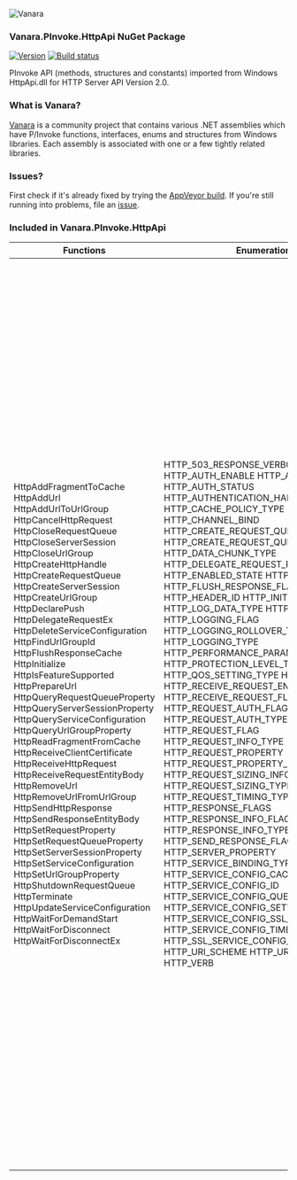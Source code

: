 ﻿![Vanara](https://raw.githubusercontent.com/dahall/Vanara/master/docs/icons/VanaraHeading.png)
### **Vanara.PInvoke.HttpApi NuGet Package**
[![Version](https://img.shields.io/nuget/v/Vanara.PInvoke.HttpApi?label=NuGet&style=flat-square)](https://github.com/dahall/Vanara/releases)
[![Build status](https://img.shields.io/appveyor/build/dahall/vanara?label=AppVeyor%20build&style=flat-square)](https://ci.appveyor.com/project/dahall/vanara)

PInvoke API (methods, structures and constants) imported from Windows HttpApi.dll for HTTP Server API Version 2.0.

### **What is Vanara?**

[Vanara](https://github.com/dahall/Vanara) is a community project that contains various .NET assemblies which have P/Invoke functions, interfaces, enums and structures from Windows libraries. Each assembly is associated with one or a few tightly related libraries.

### **Issues?**

First check if it's already fixed by trying the [AppVeyor build](https://ci.appveyor.com/nuget/vanara-prerelease).
If you're still running into problems, file an [issue](https://github.com/dahall/Vanara/issues).

### **Included in Vanara.PInvoke.HttpApi**

Functions | Enumerations | Structures
--- | --- | ---
HttpAddFragmentToCache HttpAddUrl HttpAddUrlToUrlGroup HttpCancelHttpRequest HttpCloseRequestQueue HttpCloseServerSession HttpCloseUrlGroup HttpCreateHttpHandle HttpCreateRequestQueue HttpCreateServerSession HttpCreateUrlGroup HttpDeclarePush HttpDelegateRequestEx HttpDeleteServiceConfiguration HttpFindUrlGroupId HttpFlushResponseCache HttpInitialize HttpIsFeatureSupported HttpPrepareUrl HttpQueryRequestQueueProperty HttpQueryServerSessionProperty HttpQueryServiceConfiguration HttpQueryUrlGroupProperty HttpReadFragmentFromCache HttpReceiveClientCertificate HttpReceiveHttpRequest HttpReceiveRequestEntityBody HttpRemoveUrl HttpRemoveUrlFromUrlGroup HttpSendHttpResponse HttpSendResponseEntityBody HttpSetRequestProperty HttpSetRequestQueueProperty HttpSetServerSessionProperty HttpSetServiceConfiguration HttpSetUrlGroupProperty HttpShutdownRequestQueue HttpTerminate HttpUpdateServiceConfiguration HttpWaitForDemandStart HttpWaitForDisconnect HttpWaitForDisconnectEx                                                           | HTTP_503_RESPONSE_VERBOSITY HTTP_AUTH_ENABLE HTTP_AUTH_EX_FLAG HTTP_AUTH_STATUS HTTP_AUTHENTICATION_HARDENING_LEVELS HTTP_CACHE_POLICY_TYPE HTTP_CHANNEL_BIND HTTP_CREATE_REQUEST_QUEUE_FLAG HTTP_CREATE_REQUEST_QUEUE_PROPERTY_ID HTTP_DATA_CHUNK_TYPE HTTP_DELEGATE_REQUEST_PROPERTY_ID HTTP_ENABLED_STATE HTTP_FEATURE_ID HTTP_FLUSH_RESPONSE_FLAG HTTP_HEADER_ID HTTP_INIT HTTP_LOG_DATA_TYPE HTTP_LOG_FIELD HTTP_LOGGING_FLAG HTTP_LOGGING_ROLLOVER_TYPE HTTP_LOGGING_TYPE HTTP_PERFORMANCE_PARAM_TYPE HTTP_PROTECTION_LEVEL_TYPE HTTP_QOS_SETTING_TYPE HTTP_RECEIVE HTTP_RECEIVE_REQUEST_ENTITY_BODY_FLAG HTTP_RECEIVE_REQUEST_FLAG HTTP_REQUEST_AUTH_FLAG HTTP_REQUEST_AUTH_TYPE HTTP_REQUEST_FLAG HTTP_REQUEST_INFO_TYPE HTTP_REQUEST_PROPERTY HTTP_REQUEST_PROPERTY_SNI_FLAG HTTP_REQUEST_SIZING_INFO_FLAG HTTP_REQUEST_SIZING_TYPE HTTP_REQUEST_TIMING_TYPE HTTP_RESPONSE_FLAGS HTTP_RESPONSE_INFO_FLAGS HTTP_RESPONSE_INFO_TYPE HTTP_SEND_RESPONSE_FLAG HTTP_SERVER_PROPERTY HTTP_SERVICE_BINDING_TYPE HTTP_SERVICE_CONFIG_CACHE_KEY HTTP_SERVICE_CONFIG_ID HTTP_SERVICE_CONFIG_QUERY_TYPE HTTP_SERVICE_CONFIG_SETTING_KEY HTTP_SERVICE_CONFIG_SSL_FLAG HTTP_SERVICE_CONFIG_TIMEOUT_KEY HTTP_SSL_SERVICE_CONFIG_EX_PARAM_TYPE HTTP_URI_SCHEME HTTP_URL_FLAG HTTP_VERB                                                 | SafeHTTP_SERVER_SESSION_ID SafeHTTP_URL_GROUP_ID HTTP_BANDWIDTH_LIMIT_INFO HTTP_BINDING_INFO HTTP_BYTE_RANGE HTTP_CACHE_POLICY HTTP_CHANNEL_BIND_INFO HTTP_CONNECTION_LIMIT_INFO HTTP_COOKED_URL HTTP_CREATE_REQUEST_QUEUE_PROPERTY_INFO HTTP_DATA_CHUNK HTTP_DELEGATE_REQUEST_PROPERTY_INFO HTTP_ERROR_HEADERS_PARAM HTTP_FLOWRATE_INFO HTTP_KNOWN_HEADER HTTP_LISTEN_ENDPOINT_INFO HTTP_LOG_DATA HTTP_LOG_FIELDS_DATA HTTP_LOGGING_INFO HTTP_MULTIPLE_KNOWN_HEADERS HTTP_PERFORMANCE_PARAM HTTP_PROPERTY_FLAGS HTTP_PROTECTION_LEVEL_INFO HTTP_QOS_SETTING_INFO HTTP_QUERY_REQUEST_QUALIFIER_QUIC HTTP_QUERY_REQUEST_QUALIFIER_TCP HTTP_QUIC_API_TIMINGS HTTP_QUIC_CONNECTION_API_TIMINGS HTTP_QUIC_STREAM_API_TIMINGS HTTP_REQUEST_AUTH_INFO HTTP_REQUEST_CHANNEL_BIND_STATUS HTTP_REQUEST_HEADERS HTTP_REQUEST_INFO HTTP_REQUEST_PROPERTY_SNI HTTP_REQUEST_PROPERTY_STREAM_ERROR HTTP_REQUEST_SIZING_INFO HTTP_REQUEST_TIMING_INFO HTTP_REQUEST_TOKEN_BINDING_INFO HTTP_REQUEST_V1 HTTP_REQUEST_V2 HTTP_RESPONSE_HEADERS HTTP_RESPONSE_INFO HTTP_RESPONSE_V1 HTTP_RESPONSE_V2 HTTP_SERVER_AUTHENTICATION_BASIC_PARAMS HTTP_SERVER_AUTHENTICATION_DIGEST_PARAMS HTTP_SERVER_AUTHENTICATION_INFO HTTP_SERVICE_BINDING_A HTTP_SERVICE_BINDING_BASE HTTP_SERVICE_BINDING_W HTTP_SERVICE_CONFIG_CACHE_SET HTTP_SERVICE_CONFIG_IP_LISTEN_PARAM HTTP_SERVICE_CONFIG_IP_LISTEN_QUERY HTTP_SERVICE_CONFIG_SETTING_SET HTTP_SERVICE_CONFIG_SSL_CCS_KEY HTTP_SERVICE_CONFIG_SSL_CCS_QUERY HTTP_SERVICE_CONFIG_SSL_CCS_QUERY_EX HTTP_SERVICE_CONFIG_SSL_CCS_SET HTTP_SERVICE_CONFIG_SSL_CCS_SET_EX HTTP_SERVICE_CONFIG_SSL_KEY HTTP_SERVICE_CONFIG_SSL_KEY_EX HTTP_SERVICE_CONFIG_SSL_PARAM HTTP_SERVICE_CONFIG_SSL_PARAM_EX HTTP_SERVICE_CONFIG_SSL_QUERY HTTP_SERVICE_CONFIG_SSL_QUERY_EX HTTP_SERVICE_CONFIG_SSL_SET HTTP_SERVICE_CONFIG_SSL_SET_EX HTTP_SERVICE_CONFIG_SSL_SNI_KEY HTTP_SERVICE_CONFIG_SSL_SNI_QUERY HTTP_SERVICE_CONFIG_SSL_SNI_QUERY_EX HTTP_SERVICE_CONFIG_SSL_SNI_SET HTTP_SERVICE_CONFIG_SSL_SNI_SET_EX HTTP_SERVICE_CONFIG_TIMEOUT_SET HTTP_SERVICE_CONFIG_URLACL_KEY HTTP_SERVICE_CONFIG_URLACL_PARAM HTTP_SERVICE_CONFIG_URLACL_QUERY HTTP_SERVICE_CONFIG_URLACL_SET HTTP_SSL_CLIENT_CERT_INFO HTTP_SSL_INFO HTTP_SSL_PROTOCOL_INFO HTTP_STATE_INFO HTTP_TIMEOUT_LIMIT_INFO HTTP_TLS_RESTRICTIONS_PARAM HTTP_TLS_SESSION_TICKET_KEYS_PARAM HTTP_TRANSPORT_ADDRESS HTTP_UNKNOWN_HEADER HTTP_VERSION HTTP_WSK_API_TIMINGS HTTP2_SETTINGS_LIMITS_PARAM HTTP2_WINDOW_SIZE_PARAM HTTPAPI_VERSION HREQQUEUE HREQQUEUEv1 FROMMEMORY FROMFILEHANDLE FROMFRAGMENTCACHE FROMFRAGMENTCACHEEX TRAILERS UNION 

